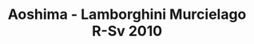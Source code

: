 ---
layout: product
title: "Aoshima - Lamborghini Murcielago R-Sv 2010"
price: "TBA" 
desc: "N/A"
img_path: "/assets/img/AO07105.jpg"
brand: "N/A"
available: false
special_offer: false
new: false
soon: false
cat: "010000"
subcat: "013700"
subsubcat: "0N/A"
sifra: "AO07105"
popular: false
---